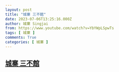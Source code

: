 ```yaml
---
layout: post
title: "城寨 三不館"
date: 2023-07-06T13:25:16.000Z
author: 城寨 Singjai
from: https://www.youtube.com/watch?v=YbYWpLSpwTs
tags: [ 城寨 ]
comments: True
categories: [ 城寨 ]
---
```

<!--1688649916000-->
[城寨 三不館](https://www.youtube.com/watch?v=YbYWpLSpwTs)
------

<div>

</div>

